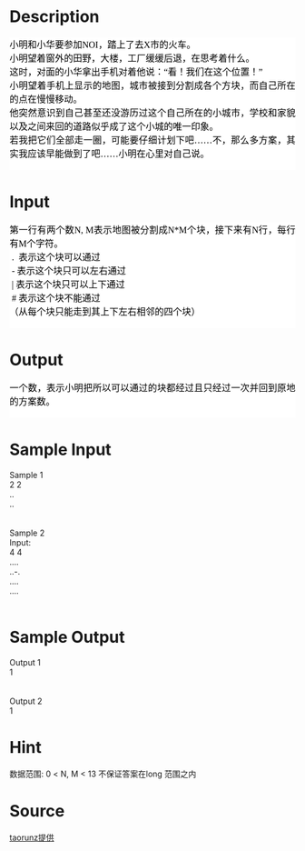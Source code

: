 
# Description

<div class="content"><div style="text-align: justify; widows: 2; text-transform: none; background-color: rgb(255,255,255); margin-top: 0pt; text-indent: 0px; font: 10.5pt Calibri; white-space: normal; orphans: 2; margin-bottom: 0pt; letter-spacing: normal; color: rgb(0,0,0); margin-left: 0pt; word-spacing: 0px; -webkit-text-size-adjust: auto; -webkit-text-stroke-width: 0px"><span style="font-size: medium">小明和小华要参加NOI，踏上了去X市的火车。</span></div>
<div style="text-align: justify; widows: 2; text-transform: none; background-color: rgb(255,255,255); margin-top: 0pt; text-indent: 0px; font: 10.5pt Calibri; white-space: normal; orphans: 2; margin-bottom: 0pt; letter-spacing: normal; color: rgb(0,0,0); margin-left: 0pt; word-spacing: 0px; -webkit-text-size-adjust: auto; -webkit-text-stroke-width: 0px"><span style="font-size: medium">小明望着窗外的田野，大楼，工厂缓缓后退，在思考着什么。</span></div>
<div style="text-align: justify; widows: 2; text-transform: none; background-color: rgb(255,255,255); margin-top: 0pt; text-indent: 0px; font: 10.5pt Calibri; white-space: normal; orphans: 2; margin-bottom: 0pt; letter-spacing: normal; color: rgb(0,0,0); margin-left: 0pt; word-spacing: 0px; -webkit-text-size-adjust: auto; -webkit-text-stroke-width: 0px"><span style="font-size: medium">这时，对面的小华拿出手机对着他说：“看！我们在这个位置！”</span></div>
<div style="text-align: justify; widows: 2; text-transform: none; background-color: rgb(255,255,255); margin-top: 0pt; text-indent: 0px; font: 10.5pt Calibri; white-space: normal; orphans: 2; margin-bottom: 0pt; letter-spacing: normal; color: rgb(0,0,0); margin-left: 0pt; word-spacing: 0px; -webkit-text-size-adjust: auto; -webkit-text-stroke-width: 0px"><span style="font-size: medium">小明望着手机上显示的地图，城市被接到分割成各个方块，而自己所在的点在慢慢移动。</span></div>
<div style="text-align: justify; widows: 2; text-transform: none; background-color: rgb(255,255,255); margin-top: 0pt; text-indent: 0px; font: 10.5pt Calibri; white-space: normal; orphans: 2; margin-bottom: 0pt; letter-spacing: normal; color: rgb(0,0,0); margin-left: 0pt; word-spacing: 0px; -webkit-text-size-adjust: auto; -webkit-text-stroke-width: 0px"><span style="font-size: medium">他突然意识到自己甚至还没游历过这个自己所在的小城市，学校和家貌以及之间来回的道路似乎成了这个小城的唯一印象。</span></div>
<div style="text-align: justify; widows: 2; text-transform: none; background-color: rgb(255,255,255); margin-top: 0pt; text-indent: 0px; font: 10.5pt Calibri; white-space: normal; orphans: 2; margin-bottom: 0pt; letter-spacing: normal; color: rgb(0,0,0); margin-left: 0pt; word-spacing: 0px; -webkit-text-size-adjust: auto; -webkit-text-stroke-width: 0px"><span style="font-size: medium">若我把它们全部走一圈，可能要仔细计划下吧……不，那么多方案，其实我应该早能做到了吧……小明在心里对自己说。</span></div>
<div style="text-align: justify; widows: 2; text-transform: none; background-color: rgb(255,255,255); margin-top: 0pt; text-indent: 0px; font: 10.5pt Calibri; white-space: normal; orphans: 2; margin-bottom: 0pt; letter-spacing: normal; color: rgb(0,0,0); margin-left: 0pt; word-spacing: 0px; -webkit-text-size-adjust: auto; -webkit-text-stroke-width: 0px"><span style="font-size: medium"> </span></div></div>

# Input

<div class="content"><div style="text-align: justify; widows: 2; text-transform: none; background-color: rgb(255,255,255); margin-top: 0pt; text-indent: 0px; font: 10.5pt Calibri; white-space: normal; orphans: 2; margin-bottom: 0pt; letter-spacing: normal; color: rgb(0,0,0); margin-left: 0pt; word-spacing: 0px; -webkit-text-size-adjust: auto; -webkit-text-stroke-width: 0px"><span style="font-size: medium">第一行有两个数N, M表示地图被分割成N*M个块，接下来有N行，每行有M个字符。</span></div>
<div style="text-align: justify; widows: 2; text-transform: none; background-color: rgb(255,255,255); margin-top: 0pt; text-indent: 0px; font: 10.5pt Calibri; white-space: normal; orphans: 2; margin-bottom: 0pt; letter-spacing: normal; color: rgb(0,0,0); margin-left: 0pt; word-spacing: 0px; -webkit-text-size-adjust: auto; -webkit-text-stroke-width: 0px"><span style="font-size: medium"> .  表示这个块可以通过</span></div>
<div style="text-align: justify; widows: 2; text-transform: none; background-color: rgb(255,255,255); margin-top: 0pt; text-indent: 0px; font: 10.5pt Calibri; white-space: normal; orphans: 2; margin-bottom: 0pt; letter-spacing: normal; color: rgb(0,0,0); margin-left: 0pt; word-spacing: 0px; -webkit-text-size-adjust: auto; -webkit-text-stroke-width: 0px"><span style="font-size: medium"> - 表示这个块只可以左右通过</span></div>
<div style="text-align: justify; widows: 2; text-transform: none; background-color: rgb(255,255,255); margin-top: 0pt; text-indent: 0px; font: 10.5pt Calibri; white-space: normal; orphans: 2; margin-bottom: 0pt; letter-spacing: normal; color: rgb(0,0,0); margin-left: 0pt; word-spacing: 0px; -webkit-text-size-adjust: auto; -webkit-text-stroke-width: 0px"><span style="font-size: medium"> | 表示这个块只可以上下通过</span></div>
<div style="text-align: justify; widows: 2; text-transform: none; background-color: rgb(255,255,255); margin-top: 0pt; text-indent: 0px; font: 10.5pt Calibri; white-space: normal; orphans: 2; margin-bottom: 0pt; letter-spacing: normal; color: rgb(0,0,0); margin-left: 0pt; word-spacing: 0px; -webkit-text-size-adjust: auto; -webkit-text-stroke-width: 0px"><span style="font-size: medium"> # 表示这个块不能通过</span></div>
<div style="text-align: justify; widows: 2; text-transform: none; background-color: rgb(255,255,255); margin-top: 0pt; text-indent: 0px; font: 10.5pt Calibri; white-space: normal; orphans: 2; margin-bottom: 0pt; letter-spacing: normal; color: rgb(0,0,0); margin-left: 0pt; word-spacing: 0px; -webkit-text-size-adjust: auto; -webkit-text-stroke-width: 0px"><span style="font-size: medium">（从每个块只能走到其上下左右相邻的四个块）</span></div>
<div style="text-align: justify; widows: 2; text-transform: none; background-color: rgb(255,255,255); margin-top: 0pt; text-indent: 0px; font: 10.5pt Calibri; white-space: normal; orphans: 2; margin-bottom: 0pt; letter-spacing: normal; color: rgb(0,0,0); margin-left: 0pt; word-spacing: 0px; -webkit-text-size-adjust: auto; -webkit-text-stroke-width: 0px"><span style="font-size: medium"> </span></div></div>

# Output

<div class="content"><div style="text-align: justify; widows: 2; text-transform: none; background-color: rgb(255,255,255); margin-top: 0pt; text-indent: 0px; font: 10.5pt Calibri; white-space: normal; orphans: 2; margin-bottom: 0pt; letter-spacing: normal; color: rgb(0,0,0); margin-left: 0pt; word-spacing: 0px; -webkit-text-size-adjust: auto; -webkit-text-stroke-width: 0px"><span style="font-size: medium">一个数，表示小明把所以可以通过的块都经过且只经过一次并回到原地的方案数。</span></div>
<div style="text-align: justify; widows: 2; text-transform: none; background-color: rgb(255,255,255); margin-top: 0pt; text-indent: 0px; font: 10.5pt Calibri; white-space: normal; orphans: 2; margin-bottom: 0pt; letter-spacing: normal; color: rgb(0,0,0); margin-left: 0pt; word-spacing: 0px; -webkit-text-size-adjust: auto; -webkit-text-stroke-width: 0px"><span style="font-size: medium"> </span></div></div>

# Sample Input

<div class="content"><span class="sampledata">Sample 1<br/>
2 2<br/>
..<br/>
..<br/>
 <br/>
 <br/>
Sample 2<br/>
Input:<br/>
4 4<br/>
....<br/>
..-.<br/>
....<br/>
....<br/>
 <br/>
</span></div>

# Sample Output

<div class="content"><span class="sampledata">Output 1<br/>
1<br/>
<br/>
<br/>
Output 2<br/>
1</span></div>

# Hint

<div class="content"><p></p><p>数据范围: 0 &lt; N, M &lt; 13 不保证答案在long 范围之内</p><p></p></div>

# Source

<div class="content"><p><a href="problemset.php?search=taorunz提供">taorunz提供</a></p></div>

